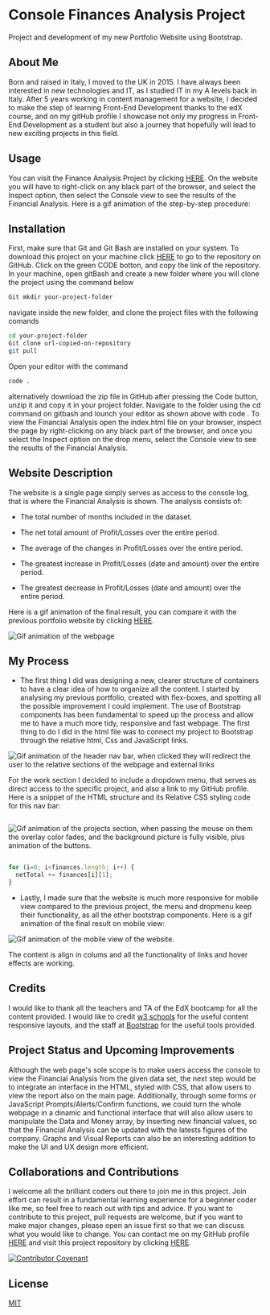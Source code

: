 # Console Finances Analysis Project

Project and development of my new Portfolio Website using Bootstrap.

## About Me 
Born and raised in Italy, I moved to the UK in 2015. I have always been interested in new technologies and IT, as I studied IT in my A levels back in Italy. After 5 years working in content management for a website, I decided to make the step of learning Front-End Development thanks to the edX course, and on my gitHub profile I showcase not only my progress in Front-End Development as a student but also a journey that hopefully will lead to new exciting projects in this field.

## Usage

You can visit the Finance Analysis Project by clicking [HERE](https://nikola84ca.github.io/console-finances/). On the website you will have to right-click on any black part of the browser, and select the Inspect option, then select the Console view to see the results of the Financial Analysis. Here is a gif animation of the step-by-step procedure:

## Installation
First, make sure that Git and Git Bash are installed on your system. To download this project on your machine click [HERE](https://github.com/Nikola84ca/Console-Finances) to go to the repository on GitHub. Click on the green CODE botton, and copy the link of the repository. In your machine, open gitBash and create a new folder where you will clone the project using the command below

```bash
Git mkdir your-project-folder
```
navigate inside the new folder, and clone the project files with the following comands

```bash
cd your-project-folder
Git clone url-copied-on-repository
git pull
```

Open your editor with the command

```bash
code .
```

alternatively download the zip file in GitHub after pressing the Code button, unzip it and copy it in your project folder. Navigate to the folder using the cd command on gitbash and lounch your editor as shown above with code . To view the Financial Analysis open the index.html file on your browser, inspect the page by right-clicking on any black part of the browser, and once you select the Inspect option on the drop menu, select the Console view to see the results of the Financial Analysis.

## Website Description 

The website is a single page simply serves as access to the console log, that is where the Financial Analysis is shown. The analysis consists of:

* The total number of months included in the dataset.

* The net total amount of Profit/Losses over the entire period.

* The average of the changes in Profit/Losses over the entire period.

* The greatest increase in Profit/Losses (date and amount) over the entire period.

* The greatest decrease in Profit/Losses (date and amount) over the entire period.

Here is a gif animation of the final result, you can compare it with the previous portfolio website by clicking [HERE](https://nikola84ca.github.io/my-portfolio/).

![Gif animation of the webpage](/assets/images/01-portfolio-website-view.gif)

## My Process

* The first thing I did was designing a new, clearer structure of containers to have a clear idea of how to organize all the content. I started by analysing my previous portfolio, created with flex-boxes, and spotting all the possible improvement I could implement. The use of Bootstrap components has been fundamental to speed up the process and allow me to have a much more tidy, responsive and fast webpage. The first thing to do I did in the html file was to connect my project to Bootstrap through the relative html, Css and JavaScript links.


![Gif animation of the header nav bar, when clicked they will redirect the user to the relative sections of the webpage and external links](/assets/images/02-portfolio-nav-menu.gif)

For the work section I decided to include a dropdown menu, that serves as direct access to the specific project, and also a link to my GitHub profile. Here is a snippet of the HTML structure and its Relative CSS styling code for this nav bar:

```HTML

```






![Gif animation of the projects section, when passing the mouse on them the overlay color fades, and the background picture is fully visible, plus animation of the buttons.](/assets/images/03-portfolio-projects-cards-hover.gif)





```JavaScript

for (i=0; i<finances.length; i++) {
  netTotal += finances[i][1];
}

```


* Lastly, I made sure that the website is much more responsive for mobile view compared to the previous project, the menu and dropmenu keep their functionality, as all the other bootstrap components. Here is a gif animation of the final result on mobile view:

![Gif animation of the mobile view of the website.](/assets/images/05-portfolio-mobile-view.gif)

The content is align in colums and all the functionality of links and hover effects are working. 


## Credits

I would like to thank all the teachers and TA of the EdX bootcamp for all the content provided. I would like to credit [w3 schools](https://www.w3schools.com/html/html5_semantic_elements.asp) for the useful content responsive layouts, and the staff at [Bootstrap](https://getbootstrap.com/docs/5.0/layout/grid/) for the useful tools provided.

## Project Status and Upcoming Improvements

Although the web page's sole scope is to make users access the console to view the Financial Analysis from the given data set, the next step would be to integrate an interface in the HTML, styled with CSS, that allow users to view the report also on the main page. Additionally, through some forms or JavaScript Prompts/Alerts/Confirm functions, we could turn the whole webpage in a dinamic and functional interface that will also allow users to manipulate the Data and Money array, by inserting new financial values, so that the Financial Analysis can be updated with the latests figures of the company. Graphs and Visual Reports can also be an interesting addition to make the UI and UX design more efficient.

## Collaborations and Contributions

I welcome all the brilliant coders out there to join me in this project. Join effort can result in a fundamental learning experience for a beginner coder like me, so feel free to reach out with tips and advice. If you want to contribute to this project, pull requests are welcome, but if you want to make major changes, please open an issue first so that we can discuss what you would like to change. You can contact me on my GitHub profile [HERE](https://github.com/Nikola84ca) and visit this project repository by clicking [HERE](https://github.com/Nikola84ca/Console-Finances).

[![Contributor Covenant](https://img.shields.io/badge/Contributor%20Covenant-2.1-4baaaa.svg)](code_of_conduct.md)

## License

[MIT](https://choosealicense.com/licenses/mit/)